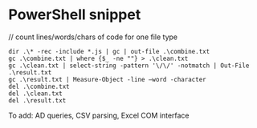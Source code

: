 # PowerShell snippet

// count lines/words/chars of code for one file type
```
dir .\* -rec -include *.js | gc | out-file .\combine.txt
gc .\combine.txt | where {$_ -ne ""} > .\clean.txt
gc .\clean.txt | select-string -pattern '\/\/' -notmatch | Out-File .\result.txt
gc .\result.txt | Measure-Object -line –word -character
del .\combine.txt  
del .\clean.txt 
del .\result.txt
```
To add: AD queries, CSV parsing, Excel COM interface
